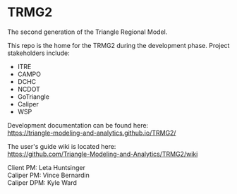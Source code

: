 # TRMG2
The second generation of the Triangle Regional Model.

This repo is the home for the TRMG2 during the development phase. Project stakeholders include:

- ITRE
- CAMPO
- DCHC
- NCDOT
- GoTriangle
- Caliper
- WSP

Development documentation can be found here:  
https://triangle-modeling-and-analytics.github.io/TRMG2/

The user's guide wiki is located here:  
https://github.com/Triangle-Modeling-and-Analytics/TRMG2/wiki

Client PM: Leta Huntsinger  
Caliper PM: Vince Bernardin  
Caliper DPM: Kyle Ward  
  
